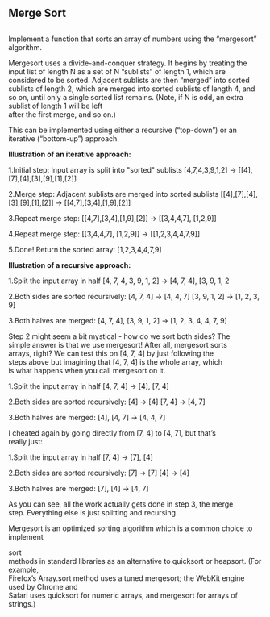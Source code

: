 ## Merge Sort

##

Implement a function that sorts an array of numbers using the “mergesort” algorithm.

Mergesort uses a divide-and-conquer strategy. It begins by treating the input list of length N as a set of N “sublists” of length 1, which are considered to be sorted. Adjacent sublists are then “merged” into sorted sublists of length 2, which are merged into sorted sublists of length 4, and so on, until only a single sorted list remains. (Note, if N is odd, an extra sublist of length 1 will be left  
after the first merge, and so on.)

This can be implemented using either a recursive (“top-down”) or an iterative (“bottom-up”) approach.

**Illustration of an iterative approach:**

  1.Initial step: Input array is split into "sorted" sublists
     [4,7,4,3,9,1,2] -&gt; [[4],[7],[4],[3],[9],[1],[2]]

  2.Merge step: Adjacent sublists are merged into sorted sublists
     [[4],[7],[4],[3],[9],[1],[2]] -&gt; [[4,7],[3,4],[1,9],[2]]

  3.Repeat merge step:
     [[4,7],[3,4],[1,9],[2]] -&gt; [[3,4,4,7], [1,2,9]]

  4.Repeat merge step:
     [[3,4,4,7], [1,2,9]] -&gt; [[1,2,3,4,4,7,9]]

  5.Done! Return the sorted array:
     [1,2,3,4,4,7,9]

**Illustration of a recursive approach:**

  1.Split the input array in half
   [4, 7, 4, 3, 9, 1, 2] -&gt; [4, 7, 4], [3, 9, 1, 2

  2.Both sides are sorted recursively:
   [4, 7, 4] -&gt; [4, 4, 7]
   [3, 9, 1, 2] -&gt; [1, 2, 3, 9]

  3.Both halves are merged:
   [4, 7, 4], [3, 9, 1, 2] -&gt; [1, 2, 3, 4, 4, 7, 9]

Step 2 might seem a bit mystical - how do we sort both sides? The  
simple answer is that we use mergesort! After all, mergesort sorts  
arrays, right? We can test this on [4, 7, 4] by just following the  
steps above but imagining that [4, 7, 4] is the whole array, which  
is what happens when you call mergesort on it.

   1.Split the input array in half
     [4, 7, 4] -&gt; [4], [7, 4]

   2.Both sides are sorted recursively:
    [4] -&gt; [4]
    [7, 4] -&gt; [4, 7]

   3.Both halves are merged:
   [4], [4, 7] -&gt; [4, 4, 7]

I cheated again by going directly from [7, 4] to [4, 7], but that’s  
really just:

  1.Split the input array in half
    [7, 4] -&gt; [7], [4]

  2.Both sides are sorted recursively:
    [7] -&gt; [7]
    [4] -&gt; [4]

  3.Both halves are merged:
    [7], [4] -&gt; [4, 7]

As you can see, all the work actually gets done in step 3, the merge  
step. Everything else is just splitting and recursing.

Mergesort is an optimized sorting algorithm which is a common choice to implement 

sort  
methods in standard libraries as an alternative to quicksort or heapsort. (For example,  
Firefox’s Array.sort method uses a tuned mergesort; the WebKit engine used by Chrome and  
Safari uses quicksort for numeric arrays, and mergesort for arrays of strings.)
